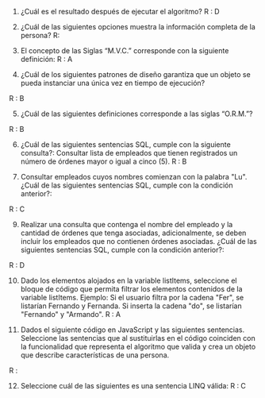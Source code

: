 1. ¿Cuál es el resultado después de ejecutar el algoritmo?
R : D

2. ¿Cuál de las siguientes opciones muestra la información completa de la persona?
R: 

3. El concepto de las Siglas “M.V.C.” corresponde con la siguiente definición:
R : A

4. ¿Cuál de los siguientes patrones de diseño garantiza que un objeto se pueda instanciar una única 
vez en tiempo de ejecución?

R : B

5. ¿Cuál de las siguientes definiciones corresponde a las siglas “O.R.M.”?

R : B

6. ¿Cuál de las siguientes sentencias SQL, cumple con la siguiente consulta?: Consultar lista de 
empleados que tienen registrados un número de órdenes mayor o igual a cinco (5).
R : B



8. Consultar empleados cuyos nombres comienzan con la palabra "Lu". ¿Cuál de las siguientes 
sentencias SQL, cumple con la condición anterior?:

R : C

9. Realizar una consulta que contenga el nombre del empleado y la cantidad de órdenes que tenga 
asociadas, adicionalmente, se deben incluir los empleados que no contienen órdenes asociadas.
¿Cuál de las siguientes sentencias SQL, cumple con la condición anterior?:

R :  D

10. Dado los elementos alojados en la variable listItems, seleccione el bloque de código que permita filtrar los 
elementos contenidos de la variable listItems. Ejemplo: Si el usuario filtra por la cadena "Fer", se listarían 
Fernando y Fernanda. Si inserta la cadena "do", se listarían "Fernando" y "Armando".
R : A

11. Dados el siguiente código en JavaScript y las siguientes sentencias. Seleccione las sentencias que 
al sustituirlas en el código coinciden con la funcionalidad que representa el algoritmo que valida 
y crea un objeto que describe características de una persona.

R : 

12. Seleccione cuál de las siguientes es una sentencia LINQ válida:
R : C

